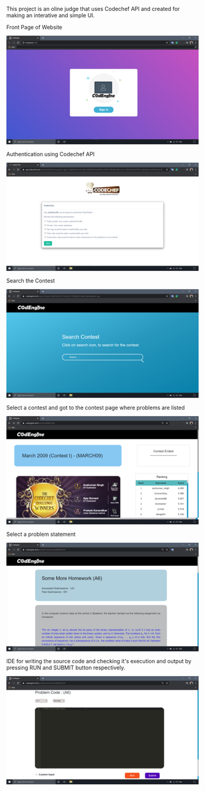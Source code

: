 This project is an oline judge that uses Codechef API and created for making an interative and simple UI.

Front Page of Website

![](public/CodEngine_front_view.png)

Authentication using Codechef API

![](public/Auth_Page.png)

Search the Contest 

![](public/Search_page.png)

Select a contest and got to the contest page where problems are listed

![](public/Contest_page.png)

Select a problem statement

![](public/Problem_page.png)

IDE for writing the source code and checking it's execution and output by pressing RUN and SUBMIT button respectively.

![](public/text_editor.png)
